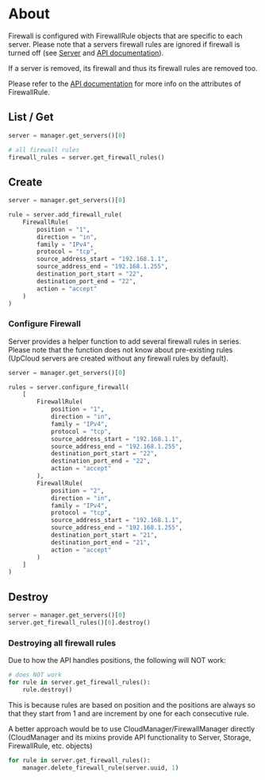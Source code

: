 

# About

Firewall is configured with FirewallRule objects that are specific to each server.
Please note that a servers firewall rules are ignored if firewall is turned off
(see [Server](/server) and [API documentation](https://www.upcloud.com/api/7-servers/#modify-server)).

If a server is removed, its firewall and thus its firewall rules are removed too.

Please refer to the [API documentation](https://www.upcloud.com/api/10-firewall/#create-firewall-rule)
for more info on the attributes of FirewallRule.

## List / Get

```python
server = manager.get_servers()[0]

# all firewall rules
firewall_rules = server.get_firewall_rules()
```

## Create

```python
server = manager.get_servers()[0]

rule = server.add_firewall_rule(
    FirewallRule(
        position = "1",
        direction = "in",
        family = "IPv4",
        protocol = "tcp",
        source_address_start = "192.168.1.1",
        source_address_end = "192.168.1.255",
        destination_port_start = "22",
        destination_port_end = "22",
        action = "accept"
    )
)
```

### Configure Firewall

Server provides a helper function to add several firewall rules in series.
Please note that the function does not know about pre-existing rules
(UpCloud servers are created without any firewall rules by default).

```python
server = manager.get_servers()[0]

rules = server.configure_firewall(
    [
        FirewallRule(
            position = "1",
            direction = "in",
            family = "IPv4",
            protocol = "tcp",
            source_address_start = "192.168.1.1",
            source_address_end = "192.168.1.255",
            destination_port_start = "22",
            destination_port_end = "22",
            action = "accept"
        ),
        FirewallRule(
            position = "2",
            direction = "in",
            family = "IPv4",
            protocol = "tcp",
            source_address_start = "192.168.1.1",
            source_address_end = "192.168.1.255",
            destination_port_start = "21",
            destination_port_end = "21",
            action = "accept"
        )
    ]
)
```

## Destroy

```python
server = manager.get_servers()[0]
server.get_firewall_rules()[0].destroy()
```

### Destroying all firewall rules

Due to how the API handles positions, the following will NOT work:

```python
# does NOT work
for rule in server.get_firewall_rules():
    rule.destroy()
```

This is because rules are based on position and the positions are always so
that they start from 1 and are increment by one for each consecutive rule.

A better approach would be to use CloudManager/FirewallManager directly
(CloudManager and its mixins provide API functionality to Server, Storage, FirewallRule, etc. objects)

```python
for rule in server.get_firewall_rules():
    manager.delete_firewall_rule(server.uuid, 1)
```




